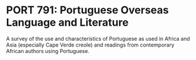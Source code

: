 # PORT 791: Portuguese Overseas Language and Literature

A survey of the use and characteristics of Portuguese as used in Africa and Asia (especially Cape Verde creole) and readings from contemporary African authors using Portuguese.